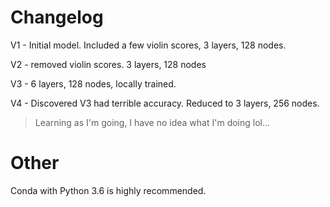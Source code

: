# Changelog
V1 - Initial model. Included a few violin scores, 3 layers, 128 nodes.

V2 - removed violin scores. 3 layers, 128 nodes

V3 - 6 layers, 128 nodes, locally trained.

V4 - Discovered V3 had terrible accuracy. Reduced to 3 layers, 256 nodes.
> Learning as I'm going, I have no idea what I'm doing lol...

# Other
Conda with Python 3.6 is highly recommended.